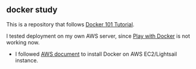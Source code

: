## docker study

This is a repository that follows [Docker 101 Tutorial](https://www.docker.com/101-tutorial).

I tested deployment on my own AWS server, since [Play with Docker](https://labs.play-with-docker.com/) is not working now.
+ I followed [AWS document](https://docs.aws.amazon.com/AmazonECS/latest/developerguide/docker-basics.html) to install Docker on AWS EC2/Lightsail instance.
